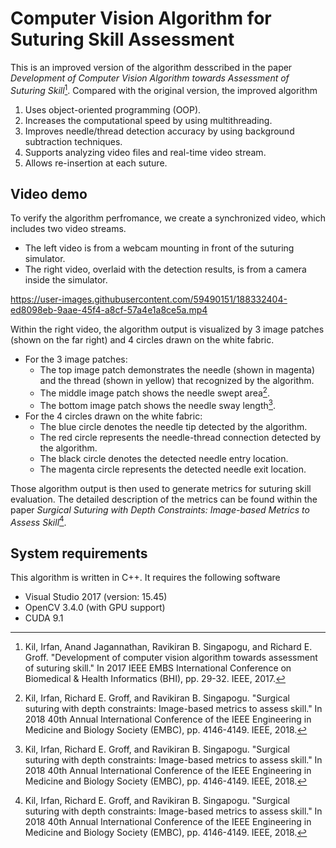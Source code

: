 # Computer Vision Algorithm for Suturing Skill Assessment
This is an improved version of the algorithm desscribed in the paper *Development of Computer Vision Algorithm towards Assessment of Suturing Skill*[^2017paper]. Compared with the original version, the improved algorithm
1. Uses object-oriented programming (OOP).
2. Increases the computational speed by using multithreading.
3. Improves needle/thread detection accuracy by using background subtraction techniques.
4. Supports analyzing video files and real-time video stream.
5. Allows re-insertion at each suture.

[^2017paper]:
    Kil, Irfan, Anand Jagannathan, Ravikiran B. Singapogu, and Richard E. Groff. "Development of computer vision algorithm towards assessment of suturing skill." In 2017 IEEE EMBS International Conference on Biomedical & Health Informatics (BHI), pp. 29-32. IEEE, 2017.

## Video demo
To verify the algorithm perfromance, we create a synchronized video, which includes two video streams.
- The left video is from a webcam mounting in front of the suturing simulator.
- The right video, overlaid with the detection results, is from a camera inside the simulator.

https://user-images.githubusercontent.com/59490151/188332404-ed8098eb-9aae-45f4-a8cf-57a4e1a8ce5a.mp4

Within the right video, the algorithm output is visualized by 3 image patches (shown on the far right) and 4 circles drawn on the white fabric. 
- For the 3 image patches:
  - The top image patch demonstrates the needle (shown in magenta) and the thread (shown in yellow) that recognized by the algorithm. 
  - The middle image patch shows the needle swept area[^2018paper].
  - The bottom image patch shows the needle sway length[^2018paper].
- For the 4 circles drawn on the white fabric:
  - The blue circle denotes the needle tip detected by the algorithm.
  - The red circle represents the needle-thread connection detected by the algorithm.
  - The black circle denotes the detected needle entry location.
  - The magenta circle represents the detected needle exit location.
  
Those algorithm output is then used to generate metrics for suturing skill evaluation. The detailed description of the metrics can be found within the paper *Surgical Suturing with Depth Constraints: Image-based Metrics to Assess Skill*[^2018paper].

[^2018paper]:
    Kil, Irfan, Richard E. Groff, and Ravikiran B. Singapogu. "Surgical suturing with depth constraints: Image-based metrics to assess skill." In 2018 40th Annual International Conference of the IEEE Engineering in Medicine and Biology Society (EMBC), pp. 4146-4149. IEEE, 2018.

## System requirements
This algorithm is written in C++. It requires the following software
- Visual Studio 2017 (version: 15.45)
- OpenCV 3.4.0 (with GPU support)
- CUDA 9.1

